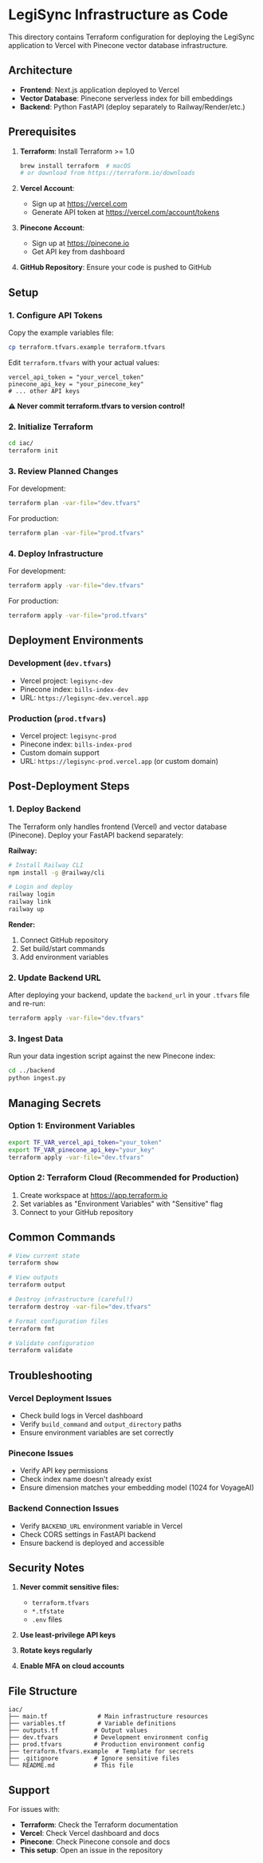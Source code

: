 # LegiSync Infrastructure as Code

This directory contains Terraform configuration for deploying the LegiSync application to Vercel with Pinecone vector database infrastructure.

## Architecture

- **Frontend**: Next.js application deployed to Vercel
- **Vector Database**: Pinecone serverless index for bill embeddings
- **Backend**: Python FastAPI (deploy separately to Railway/Render/etc.)

## Prerequisites

1. **Terraform**: Install Terraform >= 1.0

   ```bash
   brew install terraform  # macOS
   # or download from https://terraform.io/downloads
   ```

2. **Vercel Account**:

   - Sign up at https://vercel.com
   - Generate API token at https://vercel.com/account/tokens

3. **Pinecone Account**:

   - Sign up at https://pinecone.io
   - Get API key from dashboard

4. **GitHub Repository**: Ensure your code is pushed to GitHub

## Setup

### 1. Configure API Tokens

Copy the example variables file:

```bash
cp terraform.tfvars.example terraform.tfvars
```

Edit `terraform.tfvars` with your actual values:

```hcl
vercel_api_token = "your_vercel_token"
pinecone_api_key = "your_pinecone_key"
# ... other API keys
```

**⚠️ Never commit terraform.tfvars to version control!**

### 2. Initialize Terraform

```bash
cd iac/
terraform init
```

### 3. Review Planned Changes

For development:

```bash
terraform plan -var-file="dev.tfvars"
```

For production:

```bash
terraform plan -var-file="prod.tfvars"
```

### 4. Deploy Infrastructure

For development:

```bash
terraform apply -var-file="dev.tfvars"
```

For production:

```bash
terraform apply -var-file="prod.tfvars"
```

## Deployment Environments

### Development (`dev.tfvars`)

- Vercel project: `legisync-dev`
- Pinecone index: `bills-index-dev`
- URL: `https://legisync-dev.vercel.app`

### Production (`prod.tfvars`)

- Vercel project: `legisync-prod`
- Pinecone index: `bills-index-prod`
- Custom domain support
- URL: `https://legisync-prod.vercel.app` (or custom domain)

## Post-Deployment Steps

### 1. Deploy Backend

The Terraform only handles frontend (Vercel) and vector database (Pinecone). Deploy your FastAPI backend separately:

**Railway:**

```bash
# Install Railway CLI
npm install -g @railway/cli

# Login and deploy
railway login
railway link
railway up
```

**Render:**

1. Connect GitHub repository
2. Set build/start commands
3. Add environment variables

### 2. Update Backend URL

After deploying your backend, update the `backend_url` in your `.tfvars` file and re-run:

```bash
terraform apply -var-file="dev.tfvars"
```

### 3. Ingest Data

Run your data ingestion script against the new Pinecone index:

```bash
cd ../backend
python ingest.py
```

## Managing Secrets

### Option 1: Environment Variables

```bash
export TF_VAR_vercel_api_token="your_token"
export TF_VAR_pinecone_api_key="your_key"
terraform apply -var-file="dev.tfvars"
```

### Option 2: Terraform Cloud (Recommended for Production)

1. Create workspace at https://app.terraform.io
2. Set variables as "Environment Variables" with "Sensitive" flag
3. Connect to your GitHub repository

## Common Commands

```bash
# View current state
terraform show

# View outputs
terraform output

# Destroy infrastructure (careful!)
terraform destroy -var-file="dev.tfvars"

# Format configuration files
terraform fmt

# Validate configuration
terraform validate
```

## Troubleshooting

### Vercel Deployment Issues

- Check build logs in Vercel dashboard
- Verify `build_command` and `output_directory` paths
- Ensure environment variables are set correctly

### Pinecone Issues

- Verify API key permissions
- Check index name doesn't already exist
- Ensure dimension matches your embedding model (1024 for VoyageAI)

### Backend Connection Issues

- Verify `BACKEND_URL` environment variable in Vercel
- Check CORS settings in FastAPI backend
- Ensure backend is deployed and accessible

## Security Notes

1. **Never commit sensitive files:**

   - `terraform.tfvars`
   - `*.tfstate`
   - `.env` files

2. **Use least-privilege API keys**
3. **Rotate keys regularly**
4. **Enable MFA on cloud accounts**

## File Structure

```
iac/
├── main.tf              # Main infrastructure resources
├── variables.tf         # Variable definitions
├── outputs.tf          # Output values
├── dev.tfvars          # Development environment config
├── prod.tfvars         # Production environment config
├── terraform.tfvars.example  # Template for secrets
├── .gitignore          # Ignore sensitive files
└── README.md           # This file
```

## Support

For issues with:

- **Terraform**: Check the Terraform documentation
- **Vercel**: Check Vercel dashboard and docs
- **Pinecone**: Check Pinecone console and docs
- **This setup**: Open an issue in the repository
